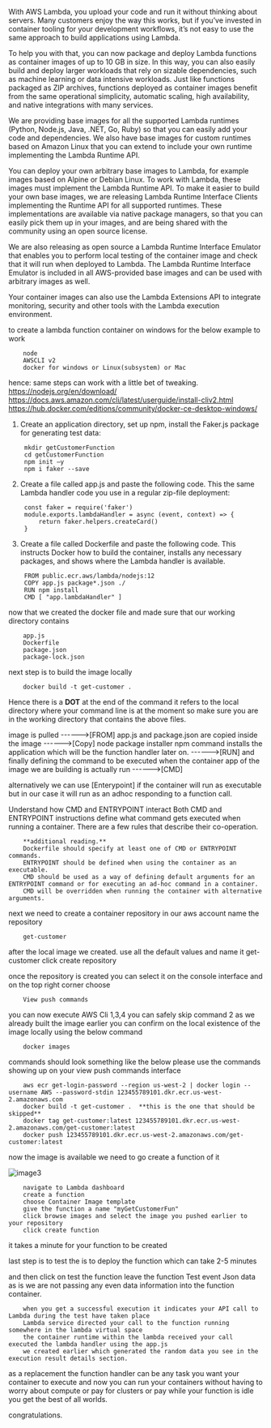 With AWS Lambda, you upload your code and run it without thinking about servers. Many customers enjoy the way this works, but if you’ve invested in container tooling for your development workflows, it’s not easy to use the same approach to build applications using Lambda.

To help you with that, you can now package and deploy Lambda functions as container images of up to 10 GB in size. In this way, you can also easily build and deploy larger workloads that rely on sizable dependencies, such as machine learning or data intensive workloads. Just like functions packaged as ZIP archives, functions deployed as container images benefit from the same operational simplicity, automatic scaling, high availability, and native integrations with many services.

We are providing base images for all the supported Lambda runtimes (Python, Node.js, Java, .NET, Go, Ruby) so that you can easily add your code and dependencies. We also have base images for custom runtimes based on Amazon Linux that you can extend to include your own runtime implementing the Lambda Runtime API.

You can deploy your own arbitrary base images to Lambda, for example images based on Alpine or Debian Linux. To work with Lambda, these images must implement the Lambda Runtime API. To make it easier to build your own base images, we are releasing Lambda Runtime Interface Clients implementing the Runtime API for all supported runtimes. These implementations are available via native package managers, so that you can easily pick them up in your images, and are being shared with the community using an open source license.

We are also releasing as open source a Lambda Runtime Interface Emulator that enables you to perform local testing of the container image and check that it will run when deployed to Lambda. The Lambda Runtime Interface Emulator is included in all AWS-provided base images and can be used with arbitrary images as well.

Your container images can also use the Lambda Extensions API to integrate monitoring, security and other tools with the Lambda execution environment.


to create a lambda function container on windows for the below example to work

        node 
        AWSCLI v2
        docker for windows or Linux(subsystem) or Mac
        
hence: same steps can work with a little bet of tweaking.
https://nodejs.org/en/download/
https://docs.aws.amazon.com/cli/latest/userguide/install-cliv2.html
https://hub.docker.com/editions/community/docker-ce-desktop-windows/



1. Create an application directory, set up npm, install the Faker.js package for generating test data:

        mkdir getCustomerFunction
        cd getCustomerFunction
        npm init –y
        npm i faker --save
      
2. Create a file called app.js and paste the following code. This the same Lambda handler code you use in a regular zip-file deployment:

        const faker = require('faker')
        module.exports.lambdaHandler = async (event, context) => {
            return faker.helpers.createCard()
        }
3. Create a file called Dockerfile and paste the following code. This instructs Docker how to build the container, installs any necessary packages, and shows where the Lambda handler is available.

        FROM public.ecr.aws/lambda/nodejs:12
        COPY app.js package*.json ./
        RUN npm install
        CMD [ "app.lambdaHandler" ]

now that we created the docker file and made sure that our working directory contains 

        app.js
        Dockerfile
        package.json
        package-lock.json

next step is to build the image locally 

        docker build -t get-customer .
 
Hence there is a **DOT** at the end of the command it refers to the local directory where your command line is at the moment 
so make sure you are in the working directory that contains the above files.


image is pulled                                                                                                         ------>[FROM]
app.js and package.json are copied inside the image                                                                     ------>[Copy]
node package installer npm command installs the application which will be the function handler later on.                ------>[RUN]
and finally defining the command to be executed when the container app of the image we are building is actually run     ------>[CMD] 

alternatively we can use [Enterypoint] if the container will run as executable but in our case it will run as an adhoc responding to a function call.

Understand how CMD and ENTRYPOINT interact
Both CMD and ENTRYPOINT instructions define what command gets executed when running a container. There are a few rules that describe their co-operation.

        **additional reading.**
        Dockerfile should specify at least one of CMD or ENTRYPOINT commands.
        ENTRYPOINT should be defined when using the container as an executable.
        CMD should be used as a way of defining default arguments for an ENTRYPOINT command or for executing an ad-hoc command in a container.
        CMD will be overridden when running the container with alternative arguments.

next we need to create a container repository in our aws account name the repository  
        
        get-customer 

after the local image we created. use all the default values and name it get-customer
click create repository

once the repository is created you can select it on the console interface and on the top right corner choose

        View push commands

you can now execute AWS Cli 1,3,4 you can safely skip command 2 as we already built the image earlier 
you can confirm on the local existence of the image locally using the below command

        docker images 
        
commands should look something like the below please use the commands showing up on your view push commands interface

        aws ecr get-login-password --region us-west-2 | docker login --username AWS --password-stdin 123455789101.dkr.ecr.us-west-2.amazonaws.com
        docker build -t get-customer .  **this is the one that should be skipped**
        docker tag get-customer:latest 123455789101.dkr.ecr.us-west-2.amazonaws.com/get-customer:latest
        docker push 123455789101.dkr.ecr.us-west-2.amazonaws.com/get-customer:latest
        
now the image is available we need to go create a function of it

![image3](https://user-images.githubusercontent.com/14894918/114280518-4caf2d80-9a42-11eb-9b73-728d29549b7c.png)

        navigate to Lambda dashboard 
        create a function 
        choose Container Image template
        give the function a name "myGetCustomerFun"
        click browse images and select the image you pushed earlier to your repository 
        click create function
it takes a minute for your function to be created

last step is to test the is to deploy the function which can take 2-5 minutes 

and then click on test the function leave the function Test event Json data as is we are not passing any even data information into the function container.

        when you get a successful execution it indicates your API call to Lambda during the test have taken place 
        Lambda service directed your call to the function running somewhere in the lambda virtual space 
        the container runtime within the lambda received your call executed the lambda handler using the app.js 
        we created earlier which generated the random data you see in the execution result details section.

as a replacement the function handler can be any task you want your container to execute and now you can run your containers without having to worry about compute 
or pay for clusters or pay while your function is idle you get the best of all worlds.

congratulations.

